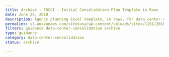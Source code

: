 ```yaml
---
title: Archive - FDCCI - Initial Consolidation Plan Template in Rows
date: June 24, 2010
description: Agency planning Excel template, in rows, for data center consolidation.
permalink: s3.amazonaws.com/sitesusa/wp-content/uploads/sites/1151/2016/11/FDCCI-Initial-Consolidation-Template-in-Rows.xls
filters: guidance data-center-consolidation archive
type: guidance
category: data-center-consolidation
status: archive

---
```

